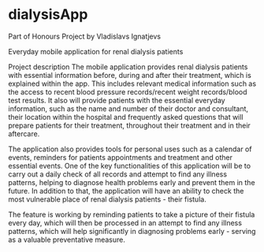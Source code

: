 # dialysisApp

Part of Honours Project by Vladislavs Ignatjevs

Everyday mobile application for renal dialysis patients

Project description
The mobile application provides renal dialysis patients with essential information before, during and after their treatment, 
which is explained within the app. This includes relevant medical information such as the access to recent blood 
pressure records/recent weight records/blood test results. It also will provide patients with the essential everyday information, 
such as the name and number of their doctor and consultant, their location within the hospital and frequently asked questions that 
will prepare patients for their treatment, throughout their treatment and in their aftercare.

The application also provides tools for personal uses such as a calendar of events, reminders for patients appointments and 
treatment and other essential events. One of the key functionalities of this application will be to carry out a daily check 
of all records and attempt to find any illness patterns, helping to diagnose health problems early and prevent them in the future. 
In addition to that, the application will have an ability to check the most vulnerable place of renal dialysis patients - their fistula. 

The feature is working by reminding patients to take a picture of their fistula every day, which will then be processed in an attempt to 
find any illness patterns, which will help significantly in diagnosing problems early - serving as a valuable preventative measure. 


